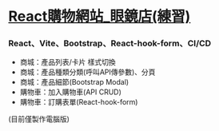 # [React購物網站_眼鏡店(練習)](https://leileisme.github.io/React-2024-week5/)
### React、Vite、Bootstrap、React-hook-form、CI/CD
- 商城：產品列表/卡片 樣式切換
- 商城：產品種類分類(呼叫API傳參數)、分頁
- 商城：產品細節(Bootstrap Modal)
- 購物車：加入購物車(API CRUD)
- 購物車：訂購表單(React-hook-form)

(目前僅製作電腦版)
